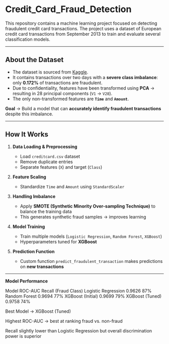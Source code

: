 # Credit_Card_Fraud_Detection

This repository contains a machine learning project focused on detecting fraudulent credit card transactions. The project uses a dataset of European credit card transactions from September 2013 to train and evaluate several classification models.

---

##  About the Dataset

- The dataset is sourced from [Kaggle](https://www.kaggle.com/mlg-ulb/creditcardfraud).
- It contains transactions over two days with a **severe class imbalance**: only **0.172%** of transactions are fraudulent.  
- Due to confidentiality, features have been transformed using **PCA** → resulting in 28 principal components (`V1` → `V28`).  
- The only non-transformed features are **`Time`** and **`Amount`**.  

**Goal** → Build a model that can **accurately identify fraudulent transactions** despite this imbalance.  


---

##  How It Works

1. **Data Loading & Preprocessing**
   - Load `creditcard.csv` dataset
   - Remove duplicate entries
   - Separate features (`X`) and target (`Class`)

2. **Feature Scaling**
   - Standardize `Time` and `Amount` using `StandardScaler`

3. **Handling Imbalance**
   - Apply **SMOTE (Synthetic Minority Over-sampling Technique)** to balance the training data  
   - This generates synthetic fraud samples → improves learning

4. **Model Training**
   - Train multiple models (`Logistic Regression`, `Random Forest`, `XGBoost`)  
   - Hyperparameters tuned for **XGBoost**

5. **Prediction Function**
   - Custom function `predict_fraudulent_transaction` makes predictions on **new transactions**

---

**Model Performance**

Model    	      ROC-AUC      Recall (Fraud Class)
Logistic          Regression	 0.9626	87%
Random Forest	   0.9694	    77%
XGBoost (Initial)	0.9699	    79%
XGBoost (Tuned)	0.9758	    74%

 Best Model → XGBoost (Tuned)

Highest ROC-AUC → best at ranking fraud vs. non-fraud

Recall slightly lower than Logistic Regression but overall discrimination power is superior
